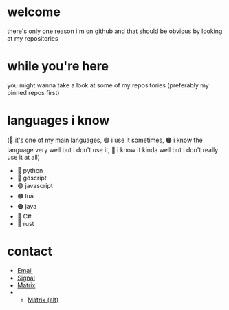 # welcome
there's only one reason i'm on github and that should be obvious by looking at my repositories

# while you're here
you might wanna take a look at some of my repositories (preferably my pinned repos first)

# languages i know
(🔵 it's one of my main languages, 🟢 i use it sometimes, 🟠 i know the language very well but i don't use it, 🔴 i know it kinda well but i don't really use it at all)
- 🔵 python
- 🔵 gdscript
- 🟢 javascript
- 🟠 lua
- 🟠 java
- 🔴 C#
- 🔴 rust

# contact
- [Email](mailto:pyrule@courvix.com?subject=from%20github)
- [Signal](https://signal.me/#eu/ECY4ain6C4K6rrcKQ11/P3Av6n16aGFgF/bTRpSL/+V12vKHr9RH8KIJwTN+hNgA)
- [Matrix](https://matrix.to/#/@pyrule:beeper.com)
- - [Matrix (alt)](https://matrix.to/#/@pyra@catgirl.cloud)
